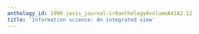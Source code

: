 ```yaml
---
anthology_id: 1990.jasis_journal-ir0anthology0volumeA41A2.12
title: 'Information science: An integrated view'
---
```

